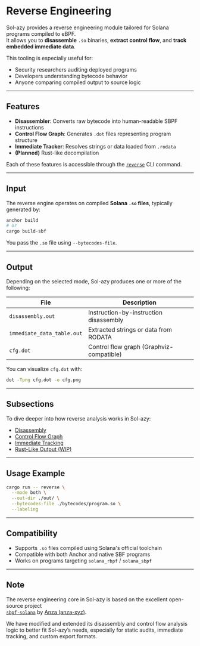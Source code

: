 # Reverse Engineering

Sol-azy provides a reverse engineering module tailored for Solana programs compiled to eBPF.  
It allows you to **disassemble** `.so` binaries, **extract control flow**, and **track embedded immediate data**.

This tooling is especially useful for:

- Security researchers auditing deployed programs
- Developers understanding bytecode behavior
- Anyone comparing compiled output to source logic

---

## Features

- **Disassembler**: Converts raw bytecode into human-readable SBPF instructions
- **Control Flow Graph**: Generates `.dot` files representing program structure
- **Immediate Tracker**: Resolves strings or data loaded from `.rodata`
- **(Planned)** Rust-like decompilation

Each of these features is accessible through the [`reverse`](../cli/reverse.md) CLI command.

---

## Input

The reverse engine operates on compiled **Solana `.so` files**, typically generated by:

```bash
anchor build
# or
cargo build-sbf
```

You pass the `.so` file using `--bytecodes-file`.

---

## Output

Depending on the selected mode, Sol-azy produces one or more of the following:

| File                          | Description                                       |
|-------------------------------|---------------------------------------------------|
| `disassembly.out`            | Instruction-by-instruction disassembly           |
| `immediate_data_table.out`   | Extracted strings or data from RODATA            |
| `cfg.dot`                    | Control flow graph (Graphviz-compatible)         |

You can visualize `cfg.dot` with:

```bash
dot -Tpng cfg.dot -o cfg.png
```

---

## Subsections

To dive deeper into how reverse analysis works in Sol-azy:

- [Disassembly](disassembly.md)
- [Control Flow Graph](cfg.md)
- [Immediate Tracking](immediates.md)
- [Rust-Like Output (WIP)](rusteq.md)

---

## Usage Example

```bash
cargo run -- reverse \
  --mode both \
  --out-dir ./out/ \
  --bytecodes-file ./bytecodes/program.so \
  --labeling
```

---

## Compatibility

- Supports `.so` files compiled using Solana's official toolchain
- Compatible with both Anchor and native SBF programs
- Works on programs targeting `solana_rbpf` / `solana_sbpf`

---

## Note

The reverse engineering core in Sol-azy is based on the excellent open-source project  
[`sbpf-solana`](https://github.com/anza-xyz/sbpf) by [Anza (anza-xyz)](https://github.com/anza-xyz).

We have modified and extended its disassembly and control flow analysis logic to better fit Sol-azy’s needs,
especially for static audits, immediate tracking, and custom export formats.
